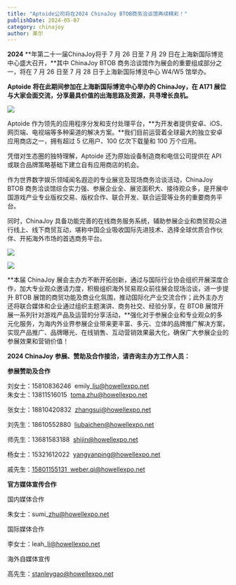 ```yaml
---
title: "Aptoide公司将在2024 ChinaJoy BTOB商务洽谈馆再续精彩！"
publishDate: 2024-05-07
category: chinajoy
author: 莱尔
---
```


**2024** **年第二十一届ChinaJoy将于 7 月 26 日至 7 月 29 日在上海新国际博览中心盛大召开，**其中 ChinaJoy BTOB 商务洽谈馆作为展会的重要组成部分之一，将在 7 月 26 日至 7 月 28 日于上海新国际博览中心 W4/W5 馆举办。

**Aptoide** **将在此期间参加在上海新国际博览中心举办的 ChinaJoy，在 A171 展位与大家会面交流，分享最具价值的出海思路及资源，共寻增长良机。**

![](https://ec-net-1251389766.cos.ap-shanghai.myqcloud.com/wp-content/uploads/2024/05/20240507124550865-1024x523.jpg)

Aptoide 作为领先的应用程序分发和支付处理平台，**为开发者提供安卓、iOS、网页端、电视端等多种渠道的解决方案。**我们目前运营着全球最大的独立安卓应用商店之一，拥有超过 5 亿用户、100 亿次下载量和 100 万个应用。

凭借对生态圈的独特理解，Aptoide 还为原始设备制造商和电信公司提供在 API 或联合品牌策略基础下建立自有应用商店的机会。

作为世界数字娱乐领域闻名遐迩的专业展览及现场商务洽谈活动，ChinaJoy BTOB 商务洽谈馆综合实力强、参展企业全、展览面积大、接待观众多，是开展中国游戏产业专业版权交易、版权合作、联合开发、联合运营等业务的重要商务平台。

同时，ChinaJoy 具备功能完善的在线商务服务系统，辅助参展企业和商贸观众进行线上、线下商贸互动，堪称中国企业吸收国际先进技术、选择全球优质合作伙伴、开拓海外市场的首选商务平台。

![](https://ec-net-1251389766.cos.ap-shanghai.myqcloud.com/wp-content/uploads/2024/05/20240507124554164-1024x683.jpg)

![](https://ec-net-1251389766.cos.ap-shanghai.myqcloud.com/wp-content/uploads/2024/05/20240507124607420-1024x683.jpg)

**本届 ChinaJoy 展会主办方不断开拓创新，通过与国际行业协会组织开展深度合作，加大专业观众邀请力度，积极组织海外贸易观众前往展会现场洽谈，进一步提升 BTOB 展馆的商贸功能及商业化氛围，推动国际化产业交流合作；此外主办方还将联合媒体和企业通过组织主题演讲、商务社交、经验分享，在 BTOB 展馆开展一系列针对游戏产品及运营的分享活动，**强化对于参展企业和专业观众的多元化服务，为海内外业界参展企业带来更丰富、多元、立体的品牌推广解决方案，实现产品推广、品牌曝光、在线销售、互动营销效果最大化，确保广大参展企业的参展效果和营销价值！

**2024 ChinaJoy** **参展、赞助及合作接洽，请咨询主办方工作人员：**

  
**参展赞助及合作**

刘女士：15810836246  emily\_liu@howellexpo.net  
朱女士：13811516015  toma.zhu@howellexpo.net

张女士：18810420832  zhangsui@howellexpo.net

刘先生：18610552880  liubaichen@howellexpo.net

师先生：13681583188  shijin@howellexpo.net

杨女士：15321612022  yangyanping@howellexpo.net

戚先生：[15801155131  weber.qi@howellexpo.net](mailto:15801155131%20%20weber.qi@howellexpo.net)

**官方媒体宣传合作**

国内媒体合作

朱女士：sumi\_zhu@howellexpo.net

国际媒体合作

李女士：leah\_li@howellexpo.net

海外自媒体宣传

高先生：stanleygao@howellexpo.net

